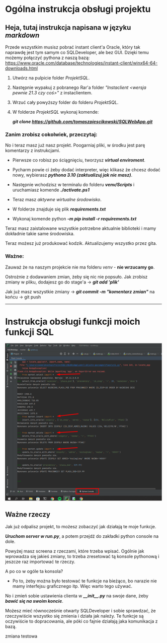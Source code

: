 # Ogólna instrukcja obsługi projektu

## Heja, tutaj instrukcja napisana w języku ***markdown***

Przede wszystkim musisz pobrać instant client'a Oracle, który tak naprawdę jest tym samym co SQLDeveloper, ale bez GUI.
Dzięki temu możemy połączyć pythona z naszą bazą: https://www.oracle.com/database/technologies/instant-client/winx64-64-downloads.html

1. Utwórz na pulpicie folder *ProjektSQL*.

2. Następnie wypakuj z pobranego Rar'a folder *"Instaclient <wersja pewnie 21.3 czy coś>"* z instaclientem.

3. Wrzuć cały powyższy folder do folderu *ProjektSQL*.

4. W folderze *ProjektSQL* wykonaj komende: 

    ***git clone https://github.com/tomaszpiescikowski/SQLWebApp.git***

### **Zanim zrobisz cokolwiek, przeczytaj:**

No i teraz masz już nasz projekt. Poogarniaj pliki, w środku jest parę komentarzy z instrukcjami.

- Pierwsze co robisz po ściągnięciu, tworzysz ***virtual enviroment***.

- Pycharm powie ci żeby dodać interpreter, więc klikasz że chcesz dodać nowy, wybierasz ***pythona 3.10 (zaktualizuj jak nie masz)***.

- Następnie wchodzisz w terminalu do folderu ***venv/Scripts*** i uruchamiasz komende ***./activate.ps1***

- Teraz masz *aktywne wirtualne środowisko*.
 
- W folderze znajduje się plik ***requirements.txt***

- Wykonaj komende python ***-m pip install -r requirements.txt***

Teraz masz zaistalowane wszystkie potrzebne aktualnie biblioteki i mamy dokładnie takie same środowiska.

Teraz możesz już produkować kodzik. Aktualizujemy wszystko przez gita.

### **Ważne:**

Zauważ że na naszym projekcie nie ma folderu *venv* - **nie wrzucamy go**.

Ostrożnie z dodawaniem zmian, żeby się nic nie popsuło.
Jak zrobisz zmiany w pliku, dodajesz go do stage'a -> ***git add 'plik'***

Jak już masz wszystkie zmiany -> ***git commit -m "komentarz zmian"***
na końcu -> git push


-------------

# Instrukcja obsługi funkcji moich funkcji SQL


![](important/Screenshot_2.png)

## **Ważne rzeczy**

Jak już odpalisz projekt, to możesz zobaczyć jak działają te moje funkcje. 

***Uruchom server w run.py***, a potem przejdź do zakładki python console na dole.

Powyżej masz screena z rzeczami, które trzeba wpisać. Ogólnie jak wprowadza się jakieś zmiany, to trzeba zresetować tą konsole pythonową i jeszcze raz importować te rzeczy. 

A po co w ogóle ta konsola? 
- Po to, żeby można było testować te funkcje na bieżąco, bo narazie nie mamy interfejsu graficznego itp. Więc warto tego używać. 

No i zmień sobie ustawienia clienta w ***\_\_init\_\_.py*** na swoje dane, żeby ***bawić się na swoim koncie***. 

Możesz mieć równocześnie otwarty SQLDeveloper i sobie sprawdzać, że rzeczywiście wszystko się zmienia i działa jak należy. Te funkcje są oczywiście to dopracowania, ale póki co fajnie działają jaka komunikacja z bazą. 

zmiana testowa
